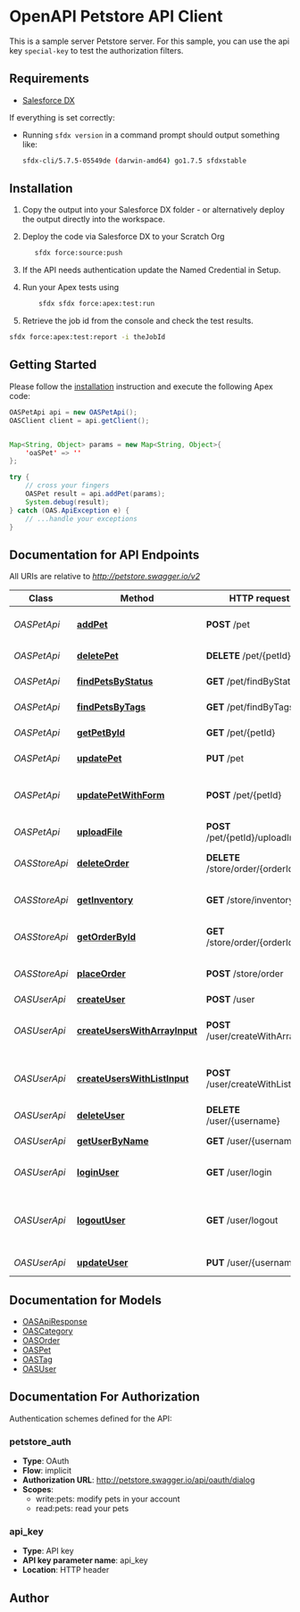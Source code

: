 # OpenAPI Petstore API Client


This is a sample server Petstore server. For this sample, you can use the api key `special-key` to test the authorization filters.

## Requirements

- [Salesforce DX](https://www.salesforce.com/products/platform/products/salesforce-dx/)

If everything is set correctly:

- Running `sfdx version` in a command prompt should output something like:

  ```bash
  sfdx-cli/5.7.5-05549de (darwin-amd64) go1.7.5 sfdxstable
  ```

## Installation

1. Copy the output into your Salesforce DX folder - or alternatively deploy the output directly into the workspace.
2. Deploy the code via Salesforce DX to your Scratch Org

   ```bash
      sfdx force:source:push
   ```

3. If the API needs authentication update the Named Credential in Setup.
4. Run your Apex tests using

   ```bash
       sfdx sfdx force:apex:test:run
   ```

5. Retrieve the job id from the console and check the test results.

  ```bash
  sfdx force:apex:test:report -i theJobId
  ```

## Getting Started

Please follow the [installation](#installation) instruction and execute the following Apex code:

```java
OASPetApi api = new OASPetApi();
OASClient client = api.getClient();


Map<String, Object> params = new Map<String, Object>{
    'oaSPet' => ''
};

try {
    // cross your fingers
    OASPet result = api.addPet(params);
    System.debug(result);
} catch (OAS.ApiException e) {
    // ...handle your exceptions
}
```

## Documentation for API Endpoints

All URIs are relative to *http://petstore.swagger.io/v2*

Class | Method | HTTP request | Description
------------ | ------------- | ------------- | -------------
*OASPetApi* | [**addPet**](OASPetApi.md#addPet) | **POST** /pet | Add a new pet to the store
*OASPetApi* | [**deletePet**](OASPetApi.md#deletePet) | **DELETE** /pet/{petId} | Deletes a pet
*OASPetApi* | [**findPetsByStatus**](OASPetApi.md#findPetsByStatus) | **GET** /pet/findByStatus | Finds Pets by status
*OASPetApi* | [**findPetsByTags**](OASPetApi.md#findPetsByTags) | **GET** /pet/findByTags | Finds Pets by tags
*OASPetApi* | [**getPetById**](OASPetApi.md#getPetById) | **GET** /pet/{petId} | Find pet by ID
*OASPetApi* | [**updatePet**](OASPetApi.md#updatePet) | **PUT** /pet | Update an existing pet
*OASPetApi* | [**updatePetWithForm**](OASPetApi.md#updatePetWithForm) | **POST** /pet/{petId} | Updates a pet in the store with form data
*OASPetApi* | [**uploadFile**](OASPetApi.md#uploadFile) | **POST** /pet/{petId}/uploadImage | uploads an image
*OASStoreApi* | [**deleteOrder**](OASStoreApi.md#deleteOrder) | **DELETE** /store/order/{orderId} | Delete purchase order by ID
*OASStoreApi* | [**getInventory**](OASStoreApi.md#getInventory) | **GET** /store/inventory | Returns pet inventories by status
*OASStoreApi* | [**getOrderById**](OASStoreApi.md#getOrderById) | **GET** /store/order/{orderId} | Find purchase order by ID
*OASStoreApi* | [**placeOrder**](OASStoreApi.md#placeOrder) | **POST** /store/order | Place an order for a pet
*OASUserApi* | [**createUser**](OASUserApi.md#createUser) | **POST** /user | Create user
*OASUserApi* | [**createUsersWithArrayInput**](OASUserApi.md#createUsersWithArrayInput) | **POST** /user/createWithArray | Creates list of users with given input array
*OASUserApi* | [**createUsersWithListInput**](OASUserApi.md#createUsersWithListInput) | **POST** /user/createWithList | Creates list of users with given input array
*OASUserApi* | [**deleteUser**](OASUserApi.md#deleteUser) | **DELETE** /user/{username} | Delete user
*OASUserApi* | [**getUserByName**](OASUserApi.md#getUserByName) | **GET** /user/{username} | Get user by user name
*OASUserApi* | [**loginUser**](OASUserApi.md#loginUser) | **GET** /user/login | Logs user into the system
*OASUserApi* | [**logoutUser**](OASUserApi.md#logoutUser) | **GET** /user/logout | Logs out current logged in user session
*OASUserApi* | [**updateUser**](OASUserApi.md#updateUser) | **PUT** /user/{username} | Updated user


## Documentation for Models

 - [OASApiResponse](OASApiResponse.md)
 - [OASCategory](OASCategory.md)
 - [OASOrder](OASOrder.md)
 - [OASPet](OASPet.md)
 - [OASTag](OASTag.md)
 - [OASUser](OASUser.md)


<a id="documentation-for-authorization"></a>
## Documentation For Authorization


Authentication schemes defined for the API:
<a id="petstore_auth"></a>
### petstore_auth

- **Type**: OAuth
- **Flow**: implicit
- **Authorization URL**: http://petstore.swagger.io/api/oauth/dialog
- **Scopes**: 
  - write:pets: modify pets in your account
  - read:pets: read your pets

<a id="api_key"></a>
### api_key


- **Type**: API key
- **API key parameter name**: api_key
- **Location**: HTTP header


## Author



